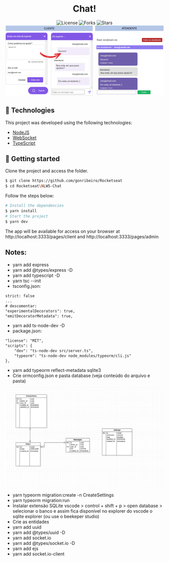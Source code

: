 <div align="center">
  <h1> Chat! </h1>
</div>

<p align="center">
  <img  src="https://img.shields.io/static/v1?label=license&message=MIT&color=5965E0&labelColor=121214" alt="License">

  <img src="https://img.shields.io/github/forks/gonribeiro/NLW-Rocketseat?label=forks&message=MIT&color=5965E0&labelColor=121214" alt="Forks">     

  <img src="https://img.shields.io/github/stars/gonribeiro/NLW-Rocketseat?label=stars&message=MIT&color=5965E0&labelColor=121214" alt="Stars">

  <img alt="Chat" title="Letmeask" src=".github/chat.png" />
</p>

## 🧪 Technologies

This project was developed using the following technologies:

- [NodeJS](https://nodejs.org/)
- [WebSocket](https://socket.io/)
- [TypeScript](https://www.typescriptlang.org/)

## 🚀 Getting started

Clone the project and access the folder.

```bash
$ git clone https://github.com/gonribeiro/Rocketseat
$ cd Rocketseat\NLW5-Chat
```

Follow the steps below:
```bash
# Install the dependencies
$ yarn install
# Start the project
$ yarn dev
```
The app will be available for access on your browser at http://localhost:3333/pages/client and http://localhost:3333/pages/admin

## Notes:

- yarn add express
- yarn add @types/express -D
- yarn add typescript -D
- yarn tsc --init
- tsconfig.json:
```
strict: false
...
# descomentar:
"experimentalDecorators": true,
"emitDecoratorMetadata": true,
```
- yarn add ts-node-dev -D
- package.json:
```
"license": "MIT",
"scripts": {
    "dev": "ts-node-dev src/server.ts",
    "typeorm": "ts-node-dev node_modules/typeorm/cli.js"
},
```
- yarn add typeorm reflect-metadata sqlite3
- Crie ormconfig.json e pasta database (veja conteúdo do arquivo e pasta)

<img alt="develop" src=".github/bd.png">

- yarn typeorm migration:create -n CreateSettings
- yarn typeorm migration:run
- Instalar extensão SQLite vscode > control + shift + p > open database > selecionar o banco e assim fica disponível no explorer do vscode o sqlite explorer (ou use o beekeper studio)
- Crie as entidades
- yarn add uuid
- yarn add @types/uuid -D
- yarn add socket.io
- yarn add @types/socket.io -D
- yarn add ejs
- yarn add socket.io-client